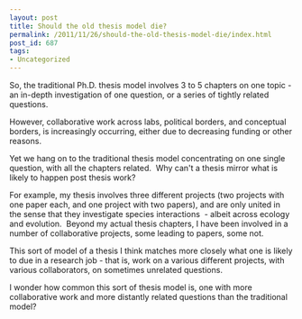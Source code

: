 ```yaml
---
layout: post
title: Should the old thesis model die?
permalink: /2011/11/26/should-the-old-thesis-model-die/index.html
post_id: 687
tags: 
- Uncategorized
---
```


So, the traditional Ph.D. thesis model involves 3 to 5 chapters on one topic - an in-depth investigation of one question, or a series of tightly related questions.

However, collaborative work across labs, political borders, and conceptual borders, is increasingly occurring, either due to decreasing funding or other reasons.

Yet we hang on to the traditional thesis model concentrating on one single question, with all the chapters related.  Why can't a thesis mirror what is likely to happen post thesis work?

For example, my thesis involves three different projects (two projects with one paper each, and one project with two papers), and are only united in the sense that they investigate species interactions  - albeit across ecology and evolution.  Beyond my actual thesis chapters, I have been involved in a number of collaborative projects, some leading to papers, some not.

This sort of model of a thesis I think matches more closely what one is likely to due in a research job - that is, work on a various different projects, with various collaborators, on sometimes unrelated questions.

I wonder how common this sort of thesis model is, one with more collaborative work and more distantly related questions than the traditional model?
